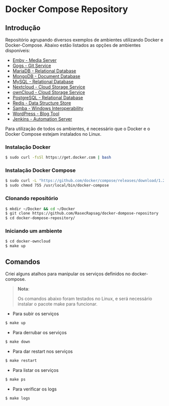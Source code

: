 # Docker Compose Repository

## Introdução

Repositório agrupando diversos exemplos de ambientes utilizando Docker e Docker-Compose. Abaixo estão listados as opções de ambientes disponíveis:

* [Emby - Media Server](https://emby.media/blog.html)
* [Gogs - Git Service](https://gogs.io/docs)
* [MariaDB - Relational Database](https://mariadb.org/documentation/)
* [MongoDB - Document Database](https://docs.mongodb.com/manual/)
* [MySQL - Relational Database](https://dev.mysql.com/doc/)
* [Nextcloud - Cloud Storage Service](https://docs.nextcloud.com/)
* [ownCloud - Cloud Storage Service](https://owncloud.org/help/)
* [PostgreSQL - Relational Database](https://www.postgresql.org/docs/)
* [Redis - Data Structure Store](https://redis.io/documentation)
* [Samba - Windows Interoperability](https://www.samba.org/samba/docs/)
* [WordPress - Blog Tool](https://wordpress.org/news/)
* [Jenkins - Automation Server](https://www.jenkins.io/)


Para utilização de todos os ambientes, é necessário que o Docker e o Docker Compose estejam instalados no Linux.


### Instalação Docker

```bash
$ sudo curl -fsSl https://get.docker.com | bash
```


### Instalação Docker Compose

```bash
$ sudo curl -L "https://github.com/docker/compose/releases/download/1.25.4/docker-compose-$(uname -s)-$(uname -m)" -o /usr/local/bin/docker-compose
$ sudo chmod 755 /usr/local/bin/docker-compose
```


### Clonando repositório

```bash
$ mkdir ~/Docker && cd ~/Docker
$ git clone https://github.com/RasecRapsag/docker-dompose-repository
$ cd docker-dompose-repository/
```


### Iniciando um ambiente

```bash
$ cd docker-owncloud
$ make up
```


## Comandos

Criei alguns atalhos para manipular os serviços definidos no docker-compose.

> **Nota**:
>
> Os comandos abaixo foram testados no Linux, e será necessário instalar o pacote make para funcionar.


- Para subir os serviços

```bash
$ make up
```

- Para derrubar os serviços

```bash
$ make down
```

- Para dar restart nos serviços

```bash
$ make restart
```

- Para listar os serviços

```bash
$ make ps
```

- Para verificar os logs

```bash
$ make logs
```
